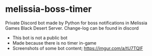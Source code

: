 # melissia-boss-timer
Private Discord bot made by Python for boss notifications in Melissia Games Black Desert Server. Change-log can be found in discord

- This bot is not a public bot
- Made because there is no timer in-game
- Screenshots of some bot content; https://imgur.com/a/tU7TQlF
